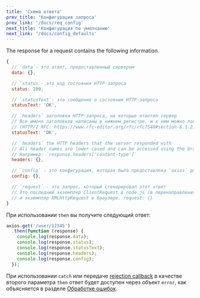 ```yaml
---
title: 'Схема ответа'
prev_title: 'Конфигурация запроса'
prev_link: '/docs/req_config'
next_title: 'Конфигурация по умолчанию'
next_link: '/docs/config_defaults'
---
```


The response for a request contains the following information.

```js
{
  // `data`- это ответ, предоставленный сервером
  data: {},

  // `status`- это код состояния HTTP-запроса
  status: 200,

  // `statusText`- это сообщение о состоянии HTTP-запроса
  statusText: 'OK',

  // `headers` заголовки HTTP-запроса, на которые ответил сервер
  // Все имена заголовков написаны в нижнем регистре, и к ним можно получить доступ, используя квадратные скобки.
  // (HTTP/2 RFC: https://www.rfc-editor.org/rfc/rfc7540#section-8.1.2.4)
  statusText: 'OK',

  // `headers` the HTTP headers that the server responded with
  // All header names are lower cased and can be accessed using the bracket notation.
  // Например: `response.headers['content-type']`
  headers: {},

  // `config` - это конфигурация, которая была предоставлена ​​`axios` для запроса
  config: {},

  // `request` - это запрос, который сгенерировал этот ответ
  // Это последний экземпляр ClientRequest в node.js (в перенаправлениях)
  // и экземпляр XMLHttpRequest в браузере. request: {}
}
```

При использовании `then` вы получите следующий ответ:

```js
axios.get('/user/12345')
  .then(function (response) {
    console.log(response.data);
    console.log(response.status);
    console.log(response.statusText);
    console.log(response.headers);
    console.log(response.config);
  });
```

При использовании `catch` или передаче [rejection callback](https://developer.mozilla.org/en-US/docs/Web/JavaScript/Reference/Global_Objects/Promise/then) в качестве второго параметра `then` ответ будет доступен через объект `error`, как объясняется в разделе [Обработке ошибок](/docs/handling_errors).
